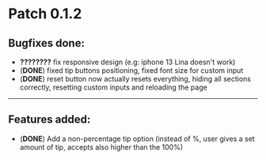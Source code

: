 # Patch 0.1.2

## Bugfixes done:

- __????????__ fix responsive design (e.g: iphone 13 Lina doesn't work)
- (__DONE__) fixed tip buttons positioning, fixed font size for custom input
- (__DONE__) reset button now actually resets everything, hiding all sections correctly, resetting custom
  inputs and reloading the page

- - -

## Features added:

- (__DONE__) Add a non-percentage tip option (instead of %, user gives a set amount of tip, accepts also higher
  than the 100%)